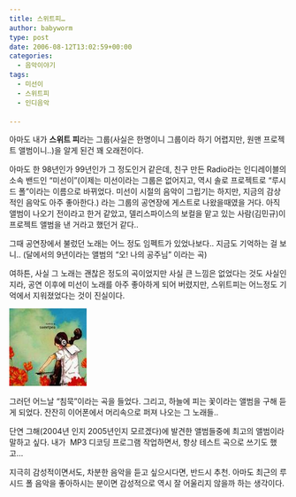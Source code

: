 ```yaml
---
title: 스위트피…
author: babyworm
type: post
date: 2006-08-12T13:02:59+00:00
categories:
  - 음악이야기
tags:
  - 미선이
  - 스위트피
  - 인디음악

---
```

아마도 내가 **스위트 피**라는 그룹(사실은 한명이니 그룹이라 하기 어렵지만, 원맨 프로젝트 앨범이니..)을 알게 된건 꽤 오래전이다.

아마도 한 98년인가 99년인가 그 정도인거 같은데, 친구 만든 Radio라는 인디레이블의 소속 밴드인 &#8220;미선이&#8221;(이제는 미선이라는 그룹은 없어지고, 역시 솔로 프로젝트로 &#8220;루시드 폴&#8221;이라는 이름으로 바뀌었다. 미선이 시절의 음악이 그립기는 하지만, 지금의 감상적인 음악도 아주 좋아한다.) 라는 그룹의 공연장에 게스트로 나왔을때였을 거다.
아직 앨범이 나오기 전이라고 한거 같았고, 델리스파이스의 보컬을 맡고 있는 사람(김민규)이 프로젝트 앨범을 낸 거라고 했던거 같다..

그때 공연장에서 불렀던 노래는 어느 정도 임펙트가 있었나보다.. 지금도 기억하는 걸 보니.. (달에서의 9년이라는 앨범의 &#8220;오! 나의 공주님&#8221; 이라는 곡)

여하튼, 사실 그 노래는 괜찮은 정도의 곡이었지만 사실 큰 느낌은 없었다는 것도 사실인지라, 공연 이후에 미선이 노래를 아주 좋아하게 되어 버렸지만, 스위트피는 어느정도 기억에서 지워졌었다는 것이 진실이다.

<img loading="lazy" decoding="async" src="featured_silence.jpg">

그러던 어느날 &#8220;침묵&#8221;이라는 곡을 들었다. 그리고, 하늘에 피는 꽃이라는 앨범을 구해 듣게 되었다.
잔잔히 이어폰에서 머리속으로 퍼져 나오는 그 노래들..

단연 그해(2004년 인지 2005년인지 모르겠다)에 발견한 앨범들중에 최고의 앨범이라 말하고 싶다.
내가&nbsp; MP3 디코딩 프로그램 작업하면서, 항상 테스트 곡으로 쓰기도 했고&#8230;

지극히 감성적이면서도, 차분한 음악을 듣고 싶으시다면, 반드시 추천.
아마도 최근의 루시드 폴 음악을 좋아하시는 분이면 감성적으로 역시 잘 어울리지 않을까 하는 생각이다.